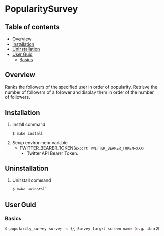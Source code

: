 # PopularitySurvey

## Table of contents

- [Overview](#overview)
- [Installation](#installation)
- [Uninstallation](#uninstallation)
- [User Guid](#user-guid)
  - [Basics](#basics)

## Overview

Ranks the followers of the specified user in order of popularity.
Retrieve the number of followers of a follower and display them in order of the number of followers.


## Installation
1. Install command
    ```bash
   $ make install
   ```
2. Setup environment variable
   - TWITTER_BEARER_TOKEN(`export TWITTER_BEARER_TOKEN=XXX`)
     - Twitter API Bearer Token.


## Uninstallation
1. Uninstall command
    ```bash
   $ make uninstall
   ```


## User Guid

### Basics
```bash
$ popularity_survey survey -s {{ Survey target screen name (e.g. ibnr2hc) }}
```
